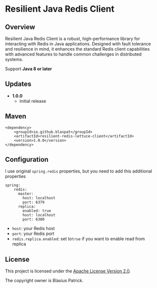 Resilient Java Redis Client 
===========================

## Overview
Resilient Java Redis Client is a robust, high-performance library for interacting with Redis in Java applications. Designed with fault tolerance and resilience in mind, it enhances the standard Redis client capabilities with advanced features to handle common challenges in distributed systems.

Support **Java 8 or later**

## Updates
* **1.0.0**
  * Initial release


## Maven

    <dependency>
        <groupId>io.github.blaspat</groupId>
        <artifactId>resilient-redis-lettuce-client</artifactId>
        <version>1.0.0</version>
    </dependency>


## Configuration
I use original `spring.redis` properties, but you need to add this additional properties

    spring:
        redis:
          master:
            host: localhost
            port: 6379
          replica:
            enabled: true
            host: localhost
            port: 6380



* `host`: your Redis host
* `port`: your Redis port 
* `redis.replica.enabled`: set to`true` if you want to enable read from replica

## License

This project is licensed under the [Apache License Version 2.0](https://www.apache.org/licenses/LICENSE-2.0.html).

The copyright owner is Blasius Patrick.
